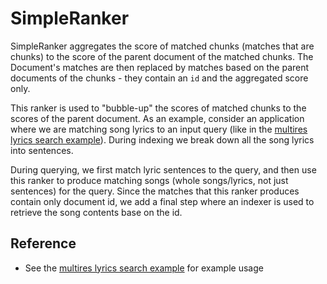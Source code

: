 # SimpleRanker

SimpleRanker aggregates the score of matched chunks (matches that are chunks) to the
score of the parent document of the matched chunks. The Document's matches are then
replaced by matches based on the parent documents of the chunks - they contain an
`id` and the aggregated score only.

This ranker is used to "bubble-up" the scores of matched chunks to the scores
of the parent document. As an example, consider an application where we are matching
song lyrics to an input query (like in the [multires lyrics search example](https://github.com/jina-ai/examples/tree/master/multires-lyrics-search)). During indexing we break down all the song lyrics into sentences.

During querying, we first match lyric sentences to the query, and
then use this ranker to produce matching songs (whole songs/lyrics, not just
sentences) for the query. Since the matches that this ranker produces contain only
document id, we add a final step where an indexer is used to retrieve the song
contents base on the id.
## Reference
- See the [multires lyrics search example](https://github.com/jina-ai/examples/tree/master/multires-lyrics-search) for example usage
